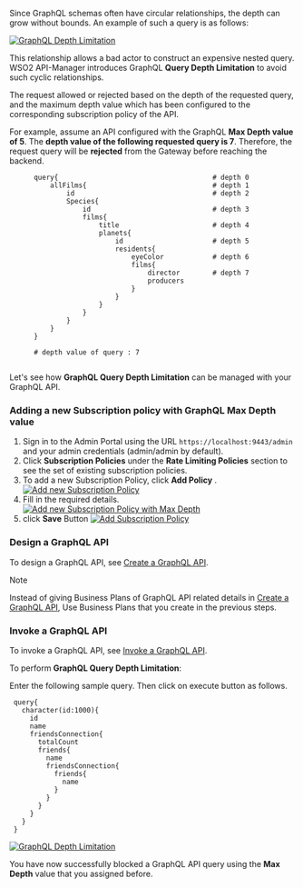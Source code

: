 Since GraphQL schemas often have circular relationships, the depth can grow without bounds. 
An example of such a query is as follows:

[![GraphQL Depth Limitation]({{base_path}}/assets/img/learn/graphql-depth-limitation.png)]({{base_path}}/assets/img/learn/graphql-depth-limitation.png)


This relationship allows a bad actor to construct an expensive nested query. WSO2 API-Manager introduces GraphQL **Query 
Depth Limitation** to avoid such cyclic relationships.

The request allowed or rejected based on the depth of the requested query, and the maximum depth value which has been 
configured to the corresponding subscription policy of the API.

For example, assume an API configured with the  GraphQL **Max Depth value of 5**. The **depth value of the following 
requested query is 7**. Therefore, the request query will be **rejected** from the Gateway before reaching the backend.

  ```
        query{							            # depth 0
            allFilms{						        # depth 1
                id							        # depth 2
                Species{
                    id						        # depth 3
                    films{
                        title					    # depth 4
                        planets{
                            id					    # depth 5
                            residents{
                                eyeColor			# depth 6
                                films{
                                    director		# depth 7
                                    producers
                                }
                            }
                        }
                    }
                }
            }
        }

        # depth value of query : 7


  ```

Let's see how **GraphQL Query Depth Limitation** can be managed with your GraphQL API.

### Adding a new Subscription policy with GraphQL Max Depth value

1.  Sign in to the Admin Portal using the URL `https://localhost:9443/admin` and your admin credentials 
(admin/admin by default).
2.  Click **Subscription Policies** under the **Rate Limiting Policies** section to see the set of existing 
subscription policies.
3.  To add a new Subscription Policy, click **Add Policy** .
[![Add new Subscription Policy]({{base_path}}/assets/img/learn/add-new-subscription-policy-graphql-query-complexity.png)]({{base_path}}/assets/img/learn/add-new-subscription-policy-graphql-query-complexity.png)
4.  Fill in the required details.
[![Add new Subscription Policy with Max Depth]({{base_path}}/assets/img/learn/create-subscription-policy-with-graphql-depth.png)]({{base_path}}/assets/img/learn/create-subscription-policy-with-graphql-depth.png)
5. click **Save** Button
[![Add Subscription Policy]({{base_path}}/assets/img/learn/save-subscription-policy-graphql-query-analysis.png)]({{base_path}}/assets/img/learn/save-subscription-policy-graphql-query-analysis.png)


### Design a GraphQL API

To design a GraphQL API, see [Create a GraphQL API]({{base_path}}/learn/design-api/create-api/create-a-graphql-api).

<html>
<div class="admonition note">
<p class="admonition-title">Note</p>
<p>
Instead of giving Business Plans of GraphQL API related details in 
<a href="{{base_path}}/learn/design-api/create-api/create-a-graphql-api">Create a GraphQL API</a>, 
Use Business Plans that you create in the previous steps.
</p>
</div> 
</html>

### Invoke a GraphQL API

To invoke a GraphQL API, see 
[Invoke a GraphQL API]({{base_path}}/learn/consume-api/invoke-apis/invoke-apis-using-tools/invoke-an-graphql-api-using-the-integrated-graphql-console).

To perform **GraphQL Query Depth Limitation**: 

Enter the following sample query. Then click on execute button as follows.

   ```
    query{
      character(id:1000){
        id
        name
        friendsConnection{
          totalCount
          friends{
            name
            friendsConnection{
              friends{
                name
              }
            }
          }
        }
      }
    }

   ```

   [![GraphQL Depth Limitation]({{base_path}}/assets/img/learn/graphql-depth-limitation-console.png)]({{base_path}}/assets/img/learn/graphql-depth-limitation-console.png)

You have now successfully blocked a GraphQL API query using the **Max Depth** value that you assigned before.

